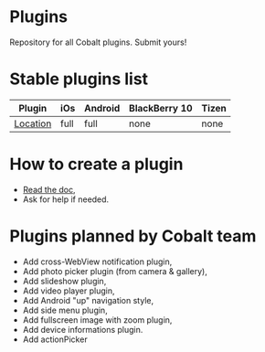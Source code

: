 # Plugins

Repository for all Cobalt plugins. Submit yours!

# Stable plugins list

| Plugin | iOs | Android | BlackBerry 10 | Tizen |
| --- | --- | --- | --- | --- |
| [Location](https://github.com/cobaltians/plugins/tree/master/LocationPlugin) | full | full | none | none |

# How to create a plugin

* [Read the doc](https://github.com/cobaltians/cobalt/wiki/Creating-plugins),
* Ask for help if needed.

# Plugins planned by Cobalt team

* Add cross-WebView notification plugin,
* Add photo picker plugin (from camera & gallery),
* Add slideshow plugin,
* Add video player plugin,
* Add Android "up" navigation style,
* Add side menu plugin,
* Add fullscreen image with zoom plugin,
* Add device informations plugin.
* Add actionPicker
